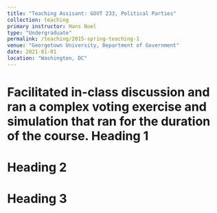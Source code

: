 ```yaml
---
title: "Teaching Assisant: GOVT 233, Political Parties"
collection: teaching
primary instructor: Hans Noel
type: "Undergraduate"
permalink: /teaching/2015-spring-teaching-1
venue: "Georgetown University, Department of Government"
date: 2021-01-01
location: "Washington, DC"
---
```


Facilitated in-class discussion and ran a complex voting exercise and simulation that ran for the duration of the course. 
Heading 1
======

Heading 2
======

Heading 3
======
